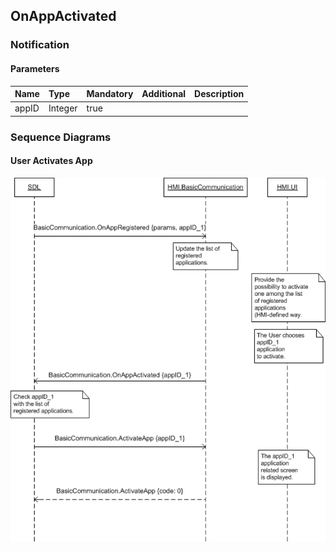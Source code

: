 ## OnAppActivated


### Notification

#### Parameters

|Name|Type|Mandatory|Additional|Description|
|:---|:---|:--------|:---------|:----------|
|appID|Integer|true|||

### Sequence Diagrams
#### User Activates App
![OnAppActivated](./assets/OnAppActivated.png)

